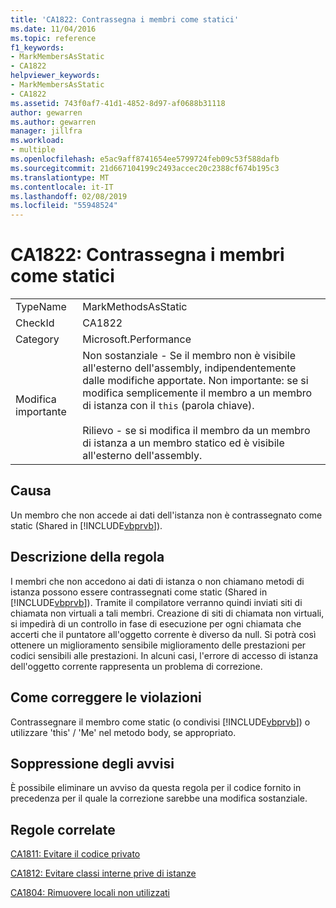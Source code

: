 ```yaml
---
title: 'CA1822: Contrassegna i membri come statici'
ms.date: 11/04/2016
ms.topic: reference
f1_keywords:
- MarkMembersAsStatic
- CA1822
helpviewer_keywords:
- MarkMembersAsStatic
- CA1822
ms.assetid: 743f0af7-41d1-4852-8d97-af0688b31118
author: gewarren
ms.author: gewarren
manager: jillfra
ms.workload:
- multiple
ms.openlocfilehash: e5ac9aff8741654ee5799724feb09c53f588dafb
ms.sourcegitcommit: 21d667104199c2493accec20c2388cf674b195c3
ms.translationtype: MT
ms.contentlocale: it-IT
ms.lasthandoff: 02/08/2019
ms.locfileid: "55948524"
---
```

# <a name="ca1822-mark-members-as-static"></a>CA1822: Contrassegna i membri come statici

|||
|-|-|
|TypeName|MarkMethodsAsStatic|
|CheckId|CA1822|
|Category|Microsoft.Performance|
|Modifica importante|Non sostanziale - Se il membro non è visibile all'esterno dell'assembly, indipendentemente dalle modifiche apportate. Non importante: se si modifica semplicemente il membro a un membro di istanza con il `this` (parola chiave).<br /><br /> Rilievo - se si modifica il membro da un membro di istanza a un membro statico ed è visibile all'esterno dell'assembly.|

## <a name="cause"></a>Causa
 Un membro che non accede ai dati dell'istanza non è contrassegnato come static (Shared in [!INCLUDE[vbprvb](../code-quality/includes/vbprvb_md.md)]).

## <a name="rule-description"></a>Descrizione della regola
 I membri che non accedono ai dati di istanza o non chiamano metodi di istanza possono essere contrassegnati come static (Shared in [!INCLUDE[vbprvb](../code-quality/includes/vbprvb_md.md)]). Tramite il compilatore verranno quindi inviati siti di chiamata non virtuali a tali membri. Creazione di siti di chiamata non virtuali, si impedirà di un controllo in fase di esecuzione per ogni chiamata che accerti che il puntatore all'oggetto corrente è diverso da null. Si potrà così ottenere un miglioramento sensibile miglioramento delle prestazioni per codici sensibili alle prestazioni. In alcuni casi, l'errore di accesso di istanza dell'oggetto corrente rappresenta un problema di correzione.

## <a name="how-to-fix-violations"></a>Come correggere le violazioni
 Contrassegnare il membro come static (o condivisi [!INCLUDE[vbprvb](../code-quality/includes/vbprvb_md.md)]) o utilizzare 'this' / 'Me' nel metodo body, se appropriato.

## <a name="when-to-suppress-warnings"></a>Soppressione degli avvisi
 È possibile eliminare un avviso da questa regola per il codice fornito in precedenza per il quale la correzione sarebbe una modifica sostanziale.

## <a name="related-rules"></a>Regole correlate
 [CA1811: Evitare il codice privato](../code-quality/ca1811-avoid-uncalled-private-code.md)

 [CA1812: Evitare classi interne prive di istanze](../code-quality/ca1812-avoid-uninstantiated-internal-classes.md)

 [CA1804: Rimuovere locali non utilizzati](../code-quality/ca1804-remove-unused-locals.md)